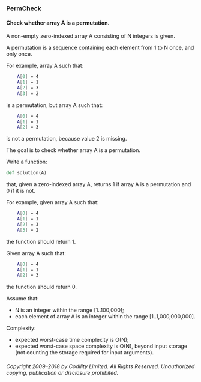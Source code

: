 ### PermCheck

#### Check whether array A is a permutation.

A non-empty zero-indexed array A consisting of N integers is given.

A permutation is a sequence containing each element from 1 to N once, and only once.

For example, array A such that:
```Bash
    A[0] = 4
    A[1] = 1
    A[2] = 3
    A[3] = 2
```
is a permutation, but array A such that:
```Bash
    A[0] = 4
    A[1] = 1
    A[2] = 3
```
is not a permutation, because value 2 is missing.

The goal is to check whether array A is a permutation.

Write a function:
```Python
def solution(A)
```
that, given a zero-indexed array A, returns 1 if array A is a permutation and 0 if it is not.

For example, given array A such that:
```Bash
    A[0] = 4
    A[1] = 1
    A[2] = 3
    A[3] = 2
```
the function should return 1.

Given array A such that:
```Bash
    A[0] = 4
    A[1] = 1
    A[2] = 3
```
the function should return 0.

Assume that:

* N is an integer within the range [1..100,000];
* each element of array A is an integer within the range [1..1,000,000,000].

Complexity:

* expected worst-case time complexity is O(N);
* expected worst-case space complexity is O(N), beyond input storage (not counting the storage required for input arguments).

###### Copyright 2009–2018 by Codility Limited. All Rights Reserved. Unauthorized copying, publication or disclosure prohibited.

